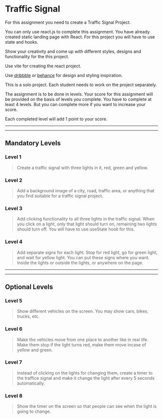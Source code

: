 # Traffic Signal

For this assignment you need to create a Traffic Signal Project.

You can only use react.js to complete this assignment. You have already created static landing page with React. For this project you will have to use state and hooks.

Show your creativity and come up with different styles, designs and functionality for the this project.

Use vite for creating the react project.

Use [dribbble](https://dribbble.com/) or [behance](https://www.behance.net/) for design and styling inspiration.

This is a solo project. Each student needs to work on the project separately.

The assignment is to be done in levels. Your score for this assignment will be provided on the basis of levels you complete. You have to complete at least 4 levels. But you can complete more if you want to increase your score.

Each completed level will add 1 point to your score.

---

---

## Mandatory Levels

### Level 1

> Create a traffic signal with three lights in it, red, green and yellow.

### Level 2

> Add a background image of a city, road, traffic area, or anything that you find suitable for a traffic signal project.

### Level 3

> Add clicking functionality to all three lights in the traffic signal. When you click on a light, only that light should turn on, remaining two lights should turn off. You will have to use useState hook for this.

### Level 4

> Add separate signs for each light. Stop for red light, go for green light, and wait for yellow light. You can put these signs where you want. Inside the lights or outside the lights, or anywhere on the page.

---

---

## Optional Levels

### Level 5

> Show different vehicles on the screen. You may show cars, bikes, trucks, etc.

### Level 6

> Make the vehicles move from one place to another like in real life. Make them stop if the light turns red, make them move incase of yellow and green.

### Level 7

> Instead of clicking on the lights for changing them, create a timer to the traffice signal and make it change the light after every 5 seconds automatically.

### Level 8

> Show the timer on the screen so that people can see when the light is going to change.
